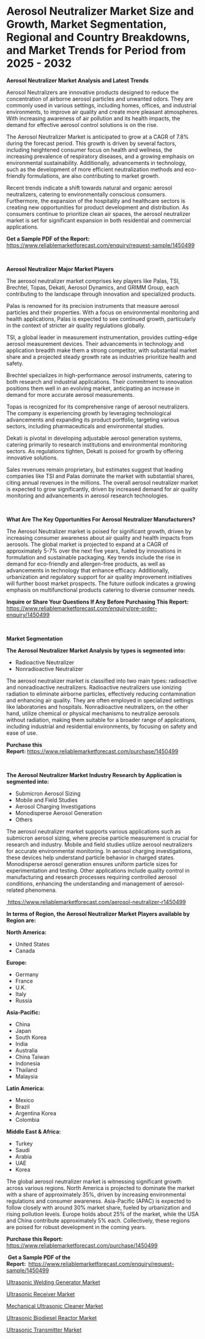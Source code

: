 <p><h1>Aerosol Neutralizer Market Size and Growth, Market Segmentation, Regional and Country Breakdowns, and Market Trends for Period from 2025 -  2032</h1></p><p><strong>Aerosol Neutralizer Market Analysis and Latest Trends</strong></p>
<p><p>Aerosol Neutralizers are innovative products designed to reduce the concentration of airborne aerosol particles and unwanted odors. They are commonly used in various settings, including homes, offices, and industrial environments, to improve air quality and create more pleasant atmospheres. With increasing awareness of air pollution and its health impacts, the demand for effective aerosol control solutions is on the rise.</p><p>The Aerosol Neutralizer Market is anticipated to grow at a CAGR of 7.8% during the forecast period. This growth is driven by several factors, including heightened consumer focus on health and wellness, the increasing prevalence of respiratory diseases, and a growing emphasis on environmental sustainability. Additionally, advancements in technology, such as the development of more efficient neutralization methods and eco-friendly formulations, are also contributing to market growth. </p><p>Recent trends indicate a shift towards natural and organic aerosol neutralizers, catering to environmentally conscious consumers. Furthermore, the expansion of the hospitality and healthcare sectors is creating new opportunities for product development and distribution. As consumers continue to prioritize clean air spaces, the aerosol neutralizer market is set for significant expansion in both residential and commercial applications.</p></p>
<p><strong>Get a Sample PDF of the Report:&nbsp;</strong> <a href="https://www.reliablemarketforecast.com/enquiry/request-sample/1450499?utm_campaign=1833&utm_medium=2&utm_source=Github&utm_content=ia&utm_term=11042025&utm_id=aerosol-neutralizer">https://www.reliablemarketforecast.com/enquiry/request-sample/1450499</a></p>
<p>&nbsp;</p>
<p><strong>Aerosol Neutralizer Major Market Players</strong></p>
<p><p>The aerosol neutralizer market comprises key players like Palas, TSI, Brechtel, Topas, Dekati, Aerosol Dynamics, and GRIMM Group, each contributing to the landscape through innovation and specialized products. </p><p>Palas is renowned for its precision instruments that measure aerosol particles and their properties. With a focus on environmental monitoring and health applications, Palas is expected to see continued growth, particularly in the context of stricter air quality regulations globally. </p><p>TSI, a global leader in measurement instrumentation, provides cutting-edge aerosol measurement devices. Their advancements in technology and application breadth make them a strong competitor, with substantial market share and a projected steady growth rate as industries prioritize health and safety.</p><p>Brechtel specializes in high-performance aerosol instruments, catering to both research and industrial applications. Their commitment to innovation positions them well in an evolving market, anticipating an increase in demand for more accurate aerosol measurements.</p><p>Topas is recognized for its comprehensive range of aerosol neutralizers. The company is experiencing growth by leveraging technological advancements and expanding its product portfolio, targeting various sectors, including pharmaceuticals and environmental studies.</p><p>Dekati is pivotal in developing adjustable aerosol generation systems, catering primarily to research institutions and environmental monitoring sectors. As regulations tighten, Dekati is poised for growth by offering innovative solutions.</p><p>Sales revenues remain proprietary, but estimates suggest that leading companies like TSI and Palas dominate the market with substantial shares, citing annual revenues in the millions. The overall aerosol neutralizer market is expected to grow significantly, driven by increased demand for air quality monitoring and advancements in aerosol research technologies.</p></p>
<p>&nbsp;</p>
<p><strong>What Are The Key Opportunities For Aerosol Neutralizer Manufacturers?</strong></p>
<p><p>The Aerosol Neutralizer market is poised for significant growth, driven by increasing consumer awareness about air quality and health impacts from aerosols. The global market is projected to expand at a CAGR of approximately 5-7% over the next five years, fueled by innovations in formulation and sustainable packaging. Key trends include the rise in demand for eco-friendly and allergen-free products, as well as advancements in technology that enhance efficacy. Additionally, urbanization and regulatory support for air quality improvement initiatives will further boost market prospects. The future outlook indicates a growing emphasis on multifunctional products catering to diverse consumer needs.</p></p>
<p><strong>Inquire or Share Your Questions If Any Before Purchasing This Report:</strong> <a href="https://www.reliablemarketforecast.com/enquiry/pre-order-enquiry/1450499?utm_campaign=1833&utm_medium=2&utm_source=Github&utm_content=ia&utm_term=11042025&utm_id=aerosol-neutralizer">https://www.reliablemarketforecast.com/enquiry/pre-order-enquiry/1450499</a></p>
<p>&nbsp;</p>
<p><strong>Market Segmentation</strong></p>
<p><strong>The Aerosol Neutralizer Market Analysis by types is segmented into:</strong></p>
<p><ul><li>Radioactive Neutralizer</li><li>Nonradioactive Neutralizer</li></ul></p>
<p><p>The aerosol neutralizer market is classified into two main types: radioactive and nonradioactive neutralizers. Radioactive neutralizers use ionizing radiation to eliminate airborne particles, effectively reducing contamination and enhancing air quality. They are often employed in specialized settings like laboratories and hospitals. Nonradioactive neutralizers, on the other hand, utilize chemical or physical mechanisms to neutralize aerosols without radiation, making them suitable for a broader range of applications, including industrial and residential environments, by focusing on safety and ease of use.</p></p>
<p><strong>Purchase this Report:&nbsp;</strong><a href="https://www.reliablemarketforecast.com/purchase/1450499?utm_campaign=1833&utm_medium=2&utm_source=Github&utm_content=ia&utm_term=11042025&utm_id=aerosol-neutralizer">https://www.reliablemarketforecast.com/purchase/1450499</a></p>
<p>&nbsp;</p>
<p><strong>The Aerosol Neutralizer Market Industry Research by Application is segmented into:</strong></p>
<p><ul><li>Submicron Aerosol Sizing</li><li>Mobile and Field Studies</li><li>Aerosol Charging Investigations</li><li>Monodisperse Aerosol Generation</li><li>Others</li></ul></p>
<p><p>The aerosol neutralizer market supports various applications such as submicron aerosol sizing, where precise particle measurement is crucial for research and industry. Mobile and field studies utilize aerosol neutralizers for accurate environmental monitoring. In aerosol charging investigations, these devices help understand particle behavior in charged states. Monodisperse aerosol generation ensures uniform particle sizes for experimentation and testing. Other applications include quality control in manufacturing and research processes requiring controlled aerosol conditions, enhancing the understanding and management of aerosol-related phenomena.</p></p>
<p><a href="https://www.reliablemarketforecast.com/aerosol-neutralizer-r1450499?utm_campaign=1833&utm_medium=2&utm_source=Github&utm_content=ia&utm_term=11042025&utm_id=aerosol-neutralizer">&nbsp;https://www.reliablemarketforecast.com/aerosol-neutralizer-r1450499</a></p>
<p><strong>In terms of Region, the Aerosol Neutralizer Market Players available by Region are:</strong></p>
<p>
    <p> <strong> North America: </strong>
        <ul>
            <li>United States</li>
            <li>Canada</li>
        </ul>
        </p> 
    <p> <strong> Europe: </strong>
        <ul>
            <li>Germany</li>
            <li>France</li>
            <li>U.K.</li>
            <li>Italy</li>
            <li>Russia</li>
        </ul>
        </p> 
    <p> <strong> Asia-Pacific: </strong>
        <ul>
            <li>China</li>
            <li>Japan</li>
            <li>South Korea</li>
            <li>India</li>
            <li>Australia</li>
            <li>China Taiwan</li>
            <li>Indonesia</li>
            <li>Thailand</li>
            <li>Malaysia</li>
        </ul>
        </p> 
    <p> <strong> Latin America: </strong>
        <ul>
            <li>Mexico</li>
            <li>Brazil</li>
            <li>Argentina Korea</li>
            <li>Colombia</li>
        </ul>
        </p> 
    <p> <strong> Middle East & Africa: </strong>
        <ul>
            <li>Turkey</li>
            <li>Saudi</li>
            <li>Arabia</li>
            <li>UAE</li>
            <li>Korea</li>
        </ul>
    </p>
    </p>
<p><p>The global aerosol neutralizer market is witnessing significant growth across various regions. North America is projected to dominate the market with a share of approximately 35%, driven by increasing environmental regulations and consumer awareness. Asia-Pacific (APAC) is expected to follow closely with around 30% market share, fueled by urbanization and rising pollution levels. Europe holds about 25% of the market, while the USA and China contribute approximately 5% each. Collectively, these regions are poised for robust development in the coming years.</p></p>
<p><strong>Purchase this Report: </strong><a href="https://www.reliablemarketforecast.com/purchase/1450499?utm_campaign=1833&utm_medium=2&utm_source=Github&utm_content=ia&utm_term=11042025&utm_id=aerosol-neutralizer">https://www.reliablemarketforecast.com/purchase/1450499</a></p>
<p>&nbsp;<strong>Get a Sample PDF of the Report:&nbsp;&nbsp;</strong><a href="https://www.reliablemarketforecast.com/enquiry/request-sample/1450499?utm_campaign=1833&utm_medium=2&utm_source=Github&utm_content=ia&utm_term=11042025&utm_id=aerosol-neutralizer">https://www.reliablemarketforecast.com/enquiry/request-sample/1450499</a></p>
<p><strong></strong></p>
<p><p><a href="https://github.com/larotnanonhx/Market-Research-Report-List-1/blob/main/ultrasonic-welding-generator-market.md?utm_campaign=1833&utm_medium=2&utm_source=Github&utm_content=ia&utm_term=11042025&utm_id=aerosol-neutralizer">Ultrasonic Welding Generator Market</a></p><p><a href="https://github.com/goreabeeran/Market-Research-Report-List-1/blob/main/ultrasonic-receiver-market.md?utm_campaign=1833&utm_medium=2&utm_source=Github&utm_content=ia&utm_term=11042025&utm_id=aerosol-neutralizer">Ultrasonic Receiver Market</a></p><p><a href="https://github.com/kelttnandan9/Market-Research-Report-List-1/blob/main/mechanical-ultrasonic-cleaner-market.md?utm_campaign=1833&utm_medium=2&utm_source=Github&utm_content=ia&utm_term=11042025&utm_id=aerosol-neutralizer">Mechanical Ultrasonic Cleaner Market</a></p><p><a href="https://github.com/borsiflorsfa/Market-Research-Report-List-1/blob/main/ultrasonic-biodiesel-reactor-market.md?utm_campaign=1833&utm_medium=2&utm_source=Github&utm_content=ia&utm_term=11042025&utm_id=aerosol-neutralizer">Ultrasonic Biodiesel Reactor Market</a></p><p><a href="https://github.com/romeoacuffap/Market-Research-Report-List-1/blob/main/ultrasonic-transmitter-market.md?utm_campaign=1833&utm_medium=2&utm_source=Github&utm_content=ia&utm_term=11042025&utm_id=aerosol-neutralizer">Ultrasonic Transmitter Market</a></p></p>